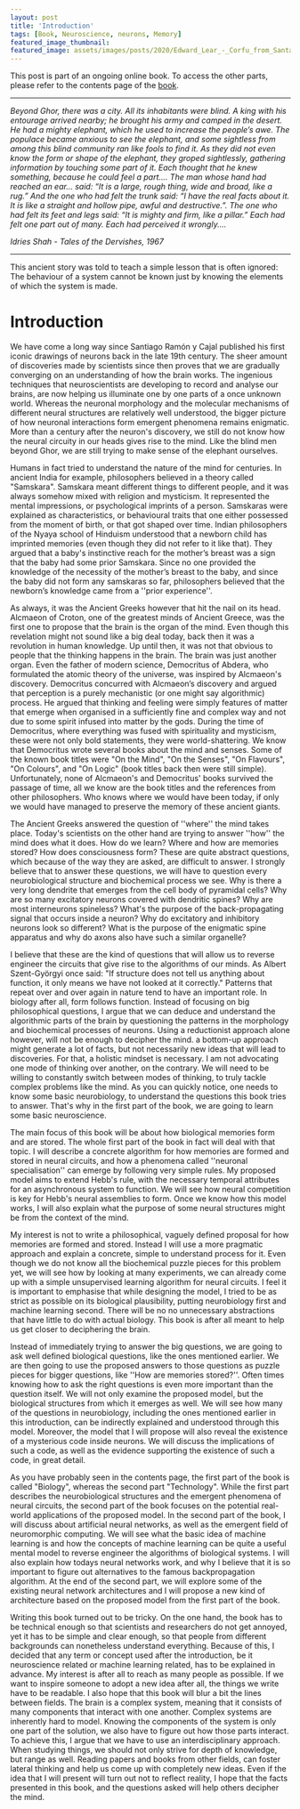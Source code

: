 ```yaml
---
layout: post
title: 'Introduction'
tags: [Book, Neuroscience, neurons, Memory]
featured_image_thumbnail:
featured_image: assets/images/posts/2020/Edward_Lear_-_Corfu_from_Santa_Decca_-_Google_Art_Project.jpg
---
```


This post is part of an ongoing online book. To access the other parts, please refer to the contents page of the [book](https://lums.blog/The-Competitive-Neuron).

***

_Beyond Ghor, there was a city. All its inhabitants were blind. A king with his entourage arrived nearby; he brought his army and camped in the desert. He had a mighty elephant, which he used to increase the people’s awe. The populace became anxious to see the elephant, and some sightless from among this blind community ran like fools to find it. As they did not even know the form or shape of the elephant, they groped sightlessly, gathering information by touching some part of it. Each thought that he knew something, because he could feel a part.... The man whose hand had reached an ear... said: “It is a large, rough thing, wide and broad, like a rug.” And the one who had felt the trunk said: “I have the real facts about it. It is like a straight and hollow pipe, awful and destructive.”. The one who had felt its feet and legs said: “It is mighty and firm, like a pillar.” Each had felt one part out of many. Each had perceived it wrongly...._

<cite>Idries Shah - Tales of the Dervishes, 1967</cite>

***

This ancient story was told to teach a simple lesson that is often ignored: The behaviour of a system cannot be known just by knowing the elements of which the system is made.

# Introduction
We have come a long way since  Santiago Ramón y Cajal published his first iconic drawings of neurons back in the late 19th century. The sheer amount of discoveries made by scientists since then proves that we are gradually converging on an understanding of how the brain works. The ingenious techniques that neuroscientists are developing to record and analyse our brains, are now helping us illuminate one by one parts of a once unknown world. Whereas the neuronal morphology and the molecular mechanisms of different neural structures are relatively well understood, the bigger picture of how neuronal interactions form emergent phenomena remains enigmatic. More than a century after the neuron's discovery, we still do not know how the neural circuity in our heads gives rise to the mind. Like the blind men beyond Ghor, we are still trying to make sense of the elephant ourselves.

Humans in fact tried to understand the nature of the mind for centuries. In ancient India for example, philosophers believed in a theory called "Samskara". Samskara meant different things to different people, and it was always somehow mixed with religion and mysticism. It represented the mental impressions, or psychological imprints of a person. Samskaras were explained as characteristics, or behavioural traits that one either possessed from the moment of birth, or that got shaped over time. Indian philosophers  of the Nyaya school of Hinduism understood that a newborn child has imprinted memories (even though they did not refer to it like that). They argued that a baby's instinctive reach for the mother’s breast was a sign that the baby had some prior Samskara. Since no one provided the knowledge of the necessity of the mother’s breast to the baby, and since the baby did not form any samskaras so far, philosophers believed that the newborn’s knowledge came from a ''prior experience''.

As always, it was the Ancient Greeks however that hit the nail on its head. Alcmaeon of Croton, one of the greatest minds of Ancient Greece, was the first one to propose that the brain is the organ of the mind. Even though this revelation might not sound like a big deal today, back then it was a revolution in human knowledge. Up until then, it was not that obvious to people that the thinking happens in the brain. The brain was just another organ. Even the father of modern science, Democritus of Abdera, who formulated the atomic theory of the universe, was inspired by Alcmaeon's discovery. Democritus concurred with Alcmaeon’s discovery and argued that perception is a purely mechanistic (or one might say algorithmic) process. He argued that thinking and feeling were simply features of matter that emerge when organised in a sufficiently fine and complex way and not due to some spirit infused into matter by the gods. During the time of Democritus, where everything was fused with spirituality and mysticism, these were not only bold statements, they were world-shattering. We know that Democritus wrote several books about the mind and senses. Some of the known book titles were "On the Mind", "On the Senses", "On Flavours", "On Colours", and "On Logic" (book titles back then were still simple). Unfortunately, none of Alcmaeon's and Democritus' books survived the passage of time, all we know are the book titles and the references from other philosophers. Who knows where we would have been today, if only we would have managed to preserve the memory of these ancient giants.

The Ancient Greeks answered the question of ''where'' the mind takes place. Today's scientists on the other hand are trying to answer ''how'' the mind does what it does. How do we learn? Where and how are memories stored? How does consciousness form? These are quite abstract questions, which because of the way they are asked, are difficult to answer. I strongly believe that to answer these questions, we will have to question every neurobiological structure and biochemical process we see. Why is there a very long dendrite that emerges from the cell body of pyramidal cells? Why are so many excitatory neurons covered with dendritic spines? Why are most interneurons spineless? What's the purpose of the back-propagating signal that occurs inside a neuron? Why do excitatory and inhibitory neurons look so different? What is the purpose of the enigmatic spine apparatus and why do axons also have such a similar organelle?

I believe that these are the kind of questions that will allow us to reverse engineer the circuits that give rise to the algorithms of our minds. As Albert Szent-Györgyi once said: "If structure does not tell us anything about function, it only means we have not looked at it correctly." Patterns that repeat over and over again in nature tend to have an important role. In biology after all, form follows function. Instead of focusing on big philosophical questions, I argue that we can deduce and understand the algorithmic parts of the brain by questioning the patterns in the morphology and biochemical processes of neurons. Using a reductionist approach alone however, will not be enough to decipher the mind. a bottom-up approach might generate a lot of facts, but not necessarily new ideas that will lead to discoveries. For that, a holistic mindset is necessary. I am not advocating one mode of thinking over another, on the contrary. We will need to be willing to constantly switch between modes of thinking, to truly tackle complex problems like the mind. As you can quickly notice, one needs to know some basic neurobiology, to understand the questions this book tries to answer. That's why in the first part of the book, we are going to learn some basic neuroscience.

The main focus of this book will be about how biological memories form and are stored. The whole first part of the book in fact will deal with that topic. I will describe a concrete algorithm for how memories are formed and stored in neural circuits, and how a phenomena called ''neuronal specialisation'' can emerge by following very simple rules. My proposed model aims to extend Hebb's rule, with the necessary temporal attributes for an asynchronous system to function. We will see how neural competition is key for Hebb's neural assemblies to form. Once we know how this model works, I will also explain what the purpose of some neural structures might be from the context of the mind.

My interest is not to write a philosophical, vaguely defined proposal for how memories are formed and stored. Instead I will use a more pragmatic approach and explain a concrete, simple to understand process for it. Even though we do not know all the biochemical puzzle pieces for this problem yet, we will see how by looking at many experiments, we can already come up with a simple unsupervised learning algorithm for neural circuits. I feel it is important to emphasise that while designing the model, I tried to be as strict as possible on its biological plausibility, putting neurobiology first and machine learning second. There will be no no unnecessary abstractions that have little to do with actual biology. This book is after all meant to help us get closer to deciphering the brain.

Instead of immediately trying to answer the big questions, we are going to ask well defined biological questions, like the ones mentioned earlier. We are then going to use the proposed answers to those questions as puzzle pieces for bigger questions, like ''How are memories stored?''. Often times knowing how to ask the right questions is even more important than the question itself. We will not only examine the proposed model, but the biological structures from which it emerges as well. We will see how many of the questions in neurobiology, including the ones mentioned earlier in this introduction, can be indirectly explained and understood through this model. Moreover, the model that I will propose will also reveal the existence of a mysterious code inside neurons. We will discuss the implications of such a code, as well as the evidence supporting the existence of such a code, in great detail.

As you have probably seen in the contents page, the first part of the book is called "Biology", whereas the second part "Technology". While the first part describes the neurobiological structures and the emergent phenomena of neural circuits, the second part of the book focuses on the potential real-world applications of the proposed model. In the second part of the book, I will discuss about artificial neural networks, as well as the emergent field of neuromorphic computing. We will see what the basic idea of machine learning is and how the concepts of machine learning can be quite a useful mental model to reverse engineer the algorithms of biological systems. I will also explain how todays neural networks work, and why I believe that it is so important to figure out alternatives to the famous backpropagation algorithm. At the end of the second part, we will explore some of the existing neural network architectures and I will propose a new kind of architecture based on the proposed model from the first part of the book.

Writing this book turned out to be tricky. On the one hand, the book has to be technical enough so that scientists and researchers do not get annoyed, yet it has to be simple and clear enough, so that people from different backgrounds can nonetheless understand everything. Because of this, I decided that any term or concept used after the introduction, be it neuroscience related or machine learning related, has to be explained in advance. My interest is after all to reach as many people as possible. If we want to inspire someone to adopt a new idea after all, the things we write have to be readable. I also hope that this book will blur a bit the lines between fields. The brain is a complex system, meaning that it consists of many components that interact with one another. Complex systems are inherently hard to model. Knowing the components of the system is only one part of the solution, we also have to figure out how those parts interact. To achieve this, I argue that we have to use an interdisciplinary approach. When studying things, we should not only strive for depth of knowledge, but range as well. Reading papers and books from other fields, can foster lateral thinking and help us come up with completely new ideas. Even if the idea that I will present will turn out not to reflect reality, I hope that the facts presented in this book, and the questions asked will help others decipher the mind.
